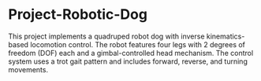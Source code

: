 # Project-Robotic-Dog
This project implements a quadruped robot dog with inverse kinematics-based locomotion control. The robot features four legs with 2 degrees of freedom (DOF) each and a gimbal-controlled head mechanism. The control system uses a trot gait pattern and includes forward, reverse, and turning movements.
